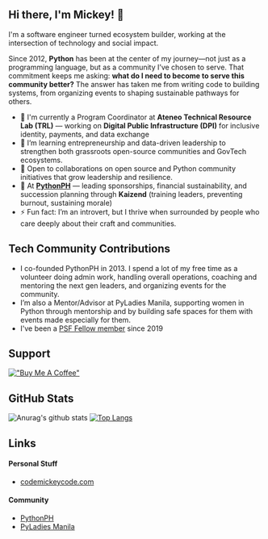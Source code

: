 ## Hi there, I'm Mickey! 👋
I'm a software engineer turned ecosystem builder, working at the intersection of technology and social impact.

Since 2012, **Python** has been at the center of my journey—not just as a programming language, but as a community I’ve chosen to serve. That commitment keeps me asking: **what do I need to become to serve this community better?** The answer has taken me from writing code to building systems, from organizing events to shaping sustainable pathways for others.

<!--
**codemickeycode/codemickeycode** is a ✨ _special_ ✨ repository because its `README.md` (this file) appears on your GitHub profile.
-->

- 🔭 I'm currently a Program Coordinator at **Ateneo Technical Resource Lab (TRL)** — working on **Digital Public Infrastructure (DPI)** for inclusive identity, payments, and data exchange
- 🌱 I’m learning entrepreneurship and data-driven leadership to strengthen both grassroots open-source communities and GovTech ecosystems.
- 👯 Open to collaborations on open source and Python community initiatives that grow leadership and resilience.
- 🤝 At **[PythonPH](https://python.ph)** — leading sponsorships, financial sustainability, and succession planning through **Kaizend** (training leaders, preventing burnout, sustaining morale)
- ⚡ Fun fact: I’m an introvert, but I thrive when surrounded by people who care deeply about their craft and communities.

## Tech Community Contributions
- I co-founded PythonPH in 2013. I spend a lot of my free time as a volunteer doing admin work, handling overall operations, coaching and mentoring the next gen leaders, and organizing events for the community.
- I’m also a Mentor/Advisor at PyLadies Manila, supporting women in Python through mentorship and by building safe spaces for them with events made especially for them.
- I've been a [PSF Fellow member](https://pyfound.blogspot.com/2019/08/python-software-foundation-fellow.html) since 2019

## Support
[!["Buy Me A Coffee"](https://www.buymeacoffee.com/assets/img/custom_images/orange_img.png)](https://www.buymeacoffee.com/codemickeycode)

## GitHub Stats
![Anurag's github stats](https://github-readme-stats.vercel.app/api?username=codemickeycode&show_icons=&private_count=true)
[![Top Langs](https://github-readme-stats.vercel.app/api/top-langs/?username=codemickeycode&layout=compact)](https://github.com/anuraghazra/github-readme-stats)


## Links

#### Personal Stuff
- [codemickeycode.com](https://codemickeycode.com)

#### Community
- [PythonPH](https://python.ph)
- [PyLadies Manila](https://pyladiesmanila.github.io)

